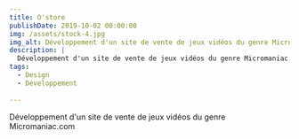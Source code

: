 ```yaml
---
title: O'store
publishDate: 2019-10-02 00:00:00
img: /assets/stock-4.jpg
img_alt: Développement d'un site de vente de jeux vidéos du genre Micromaniac.com.
description: |
  Développement d'un site de vente de jeux vidéos du genre Micromaniac.com
tags:
  - Design
  - Développement
  
---
```


Développement d'un site de vente de jeux vidéos du genre Micromaniac.com
